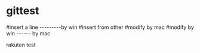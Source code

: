 # gittest

#insert a line
---------by win
#insert from other
#modify by mac
#modify by win
------ by mac

rakuten test
